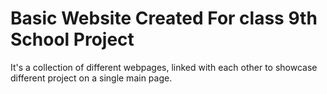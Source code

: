 # Basic Website Created For class 9th School Project

It's a collection of different webpages, linked with each other to showcase different project on a single main page.
